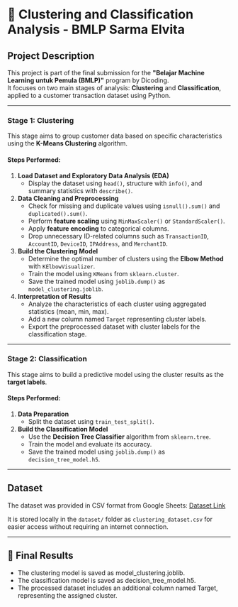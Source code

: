 # 🧩 Clustering and Classification Analysis - BMLP Sarma Elvita

## Project Description
This project is part of the final submission for the **"Belajar Machine Learning untuk Pemula (BMLP)"** program by Dicoding.  
It focuses on two main stages of analysis: **Clustering** and **Classification**, applied to a customer transaction dataset using Python.

---

### Stage 1: Clustering
This stage aims to group customer data based on specific characteristics using the **K-Means Clustering** algorithm.

#### Steps Performed:
1. **Load Dataset and Exploratory Data Analysis (EDA)**
   - Display the dataset using `head()`, structure with `info()`, and summary statistics with `describe()`.
2. **Data Cleaning and Preprocessing**
   - Check for missing and duplicate values using `isnull().sum()` and `duplicated().sum()`.
   - Perform **feature scaling** using `MinMaxScaler()` or `StandardScaler()`.
   - Apply **feature encoding** to categorical columns.
   - Drop unnecessary ID-related columns such as `TransactionID`, `AccountID`, `DeviceID`, `IPAddress`, and `MerchantID`.
3. **Build the Clustering Model**
   - Determine the optimal number of clusters using the **Elbow Method** with `KElbowVisualizer`.
   - Train the model using `KMeans` from `sklearn.cluster`.
   - Save the trained model using `joblib.dump()` as `model_clustering.joblib`.
4. **Interpretation of Results**
   - Analyze the characteristics of each cluster using aggregated statistics (mean, min, max).
   - Add a new column named `Target` representing cluster labels.
   - Export the preprocessed dataset with cluster labels for the classification stage.

---

### Stage 2: Classification
This stage aims to build a predictive model using the cluster results as the **target labels**.

#### Steps Performed:
1. **Data Preparation**
   - Split the dataset using `train_test_split()`.
2. **Build the Classification Model**
   - Use the **Decision Tree Classifier** algorithm from `sklearn.tree`.
   - Train the model and evaluate its accuracy.
   - Save the trained model using `joblib.dump()` as `decision_tree_model.h5`.

---

## Dataset
The dataset was provided in CSV format from Google Sheets: [Dataset Link](https://drive.google.com/file/d/1SxI04CR9TCu47sPxOu9bzbflwIfGZ3GZ/view?usp=sharing)

It is stored locally in the `dataset/` folder as `clustering_dataset.csv` for easier access without requiring an internet connection.

---

## 🏁 Final Results
- The clustering model is saved as model_clustering.joblib.
- The classification model is saved as decision_tree_model.h5.
- The processed dataset includes an additional column named Target, representing the assigned cluster.
